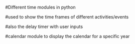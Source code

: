 #Different time modules in python

#used to show the time frames of different activities/events

#also the delay timer with user inputs

#calendar module to display the calendar for a specific year
